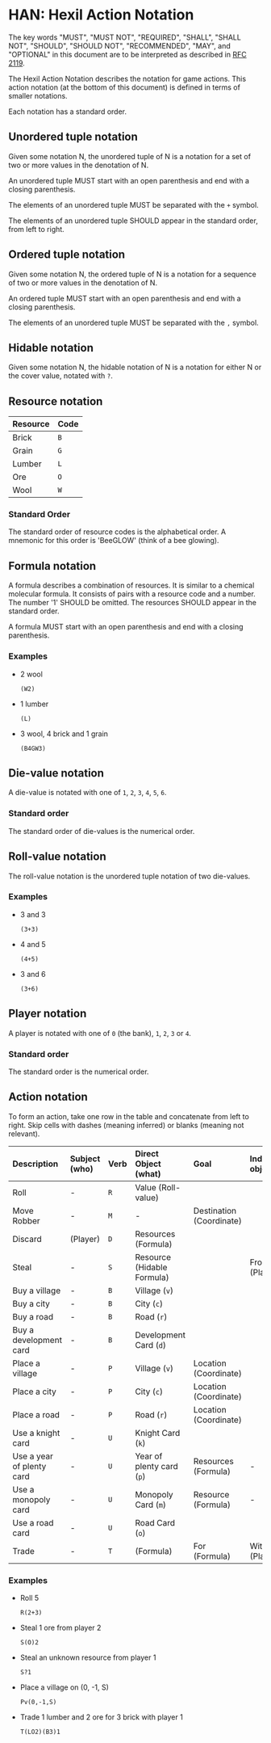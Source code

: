 # HAN: Hexil Action Notation

The key words "MUST", "MUST NOT", "REQUIRED", "SHALL", "SHALL NOT", "SHOULD",
"SHOULD NOT", "RECOMMENDED", "MAY", and "OPTIONAL" in this document are to be
interpreted as described in [RFC 2119](https://www.ietf.org/rfc/rfc2119.txt).

The Hexil Action Notation describes the notation for game actions. This action
notation (at the bottom of this document) is defined in terms of smaller
notations.

Each notation has a standard order.

## Unordered tuple notation

Given some notation N, the unordered tuple of N is a notation for a set of two
or more values in the denotation of N.

An unordered tuple MUST start with an open parenthesis and end with a closing
parenthesis.

The elements of an unordered tuple MUST be separated with the `+` symbol.

The elements of an unordered tuple SHOULD appear in the standard order, from
left to right.

## Ordered tuple notation

Given some notation N, the ordered tuple of N is a notation for a sequence of
two or more values in the denotation of N.

An ordered tuple MUST start with an open parenthesis and end with a closing
parenthesis.

The elements of an unordered tuple MUST be separated with the `,` symbol.

## Hidable notation

Given some notation N, the hidable notation of N is a notation for either N or
the cover value, notated with `?`.

## Resource notation

| Resource | Code |
| -------- | ---- |
| Brick    | `B`  |
| Grain    | `G`  |
| Lumber   | `L`  |
| Ore      | `O`  |
| Wool     | `W`  |

### Standard Order

The standard order of resource codes is the alphabetical order. A mnemonic for
this order is 'BeeGLOW' (think of a bee glowing).

## Formula notation

A formula describes a combination of resources. It is similar to a chemical
molecular formula. It consists of pairs with a resource code and a number. The
number '1' SHOULD be omitted. The resources SHOULD appear in the standard order.

A formula MUST start with an open parenthesis and end with a closing
parenthesis.

### Examples

-   2 wool

    `(W2)`

-   1 lumber

    `(L)`

-   3 wool, 4 brick and 1 grain

    `(B4GW3)`

## Die-value notation

A die-value is notated with one of `1`, `2`, `3`, `4`, `5`, `6`.

### Standard order

The standard order of die-values is the numerical order.

## Roll-value notation

The roll-value notation is the unordered tuple notation of two die-values.

### Examples

-   3 and 3

    `(3+3)`

-   4 and 5

    `(4+5)`

-   3 and 6

    `(3+6)`

## Player notation

A player is notated with one of `0` (the bank), `1`, `2`, `3` or `4`.

### Standard order

The standard order is the numerical order.

## Action notation

To form an action, take one row in the table and concatenate from left to right.
Skip cells with dashes (meaning inferred) or blanks (meaning not relevant).

| Description               | Subject (who) | Verb | Direct Object (what)       | Goal                     | Indirect object |
| :------------------------ | :------------ | :--- | :------------------------- | :----------------------- | :-------------- |
| Roll                      | -             | `R`  | Value (Roll-value)         |                          |                 |
| Move Robber               | -             | `M`  | -                          | Destination (Coordinate) |                 |
| Discard                   | (Player)      | `D`  | Resources (Formula)        |                          |                 |
| Steal                     | -             | `S`  | Resource (Hidable Formula) |                          | From (Player)   |
| Buy a village             | -             | `B`  | Village (`v`)              |                          |                 |
| Buy a city                | -             | `B`  | City (`c`)                 |                          |                 |
| Buy a road                | -             | `B`  | Road (`r`)                 |                          |                 |
| Buy a development card    | -             | `B`  | Development Card (`d`)     |                          |                 |
| Place a village           | -             | `P`  | Village (`v`)              | Location (Coordinate)    |                 |
| Place a city              | -             | `P`  | City (`c`)                 | Location (Coordinate)    |                 |
| Place a road              | -             | `P`  | Road (`r`)                 | Location (Coordinate)    |                 |
| Use a knight card         | -             | `U`  | Knight Card (`k`)          |                          |                 |
| Use a year of plenty card | -             | `U`  | Year of plenty card (`p`)  | Resources (Formula)      | -               |
| Use a monopoly card       | -             | `U`  | Monopoly Card (`m`)        | Resource (Formula)       | -               |
| Use a road card           | -             | `U`  | Road Card (`o`)            |                          |                 |
| Trade                     | -             | `T`  | (Formula)                  | For (Formula)            | With (Player)   |

### Examples

-   Roll 5

    `R(2+3)`

-   Steal 1 ore from player 2

    `S(O)2`

-   Steal an unknown resource from player 1

    `S?1`

-   Place a village on (0, -1, S)

    `Pv(0,-1,S)`

-   Trade 1 lumber and 2 ore for 3 brick with player 1

    `T(LO2)(B3)1`
